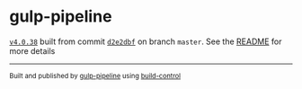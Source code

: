 # gulp-pipeline

[`v4.0.38`](../../releases/tag/v4.0.38) built from commit [`d2e2dbf`](../../commit/d2e2dbf50fc4c38fa4c315bc83334fb9c49c387b) on branch `master`. See the [README](../..) for more details

---
<sup>Built and published by [gulp-pipeline](https://github.com/alienfast/gulp-pipeline) using [build-control](https://github.com/alienfast/build-control)</sup>
